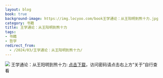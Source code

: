 ```yaml
---
layout: blog
book: true
background-image: https://img.locyoo.com/book王学通论：从王阳明到熊十力.jpg
category: 书籍
title: 王学通论：从王阳明到熊十力
tags:
- 书籍
- 哲学
redirect_from:
  - /2024/03/王学通论：从王阳明到熊十力/
---
```

![](https://img.locyoo.com/book王学通论：从王阳明到熊十力.jpg)
王学通论：从王阳明到熊十力: <a name = "ref1" href="https://url18.ctfile.com/f/50983618-1063935674-a60fc4?p=3619">点击下载</a>，访问密码请点击右上方“关于”自行查看